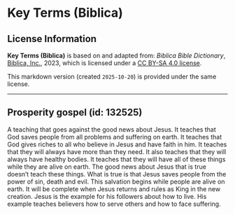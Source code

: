 # Key Terms (Biblica)

## License Information

**Key Terms (Biblica)** is based on and adapted from: _Biblica Bible Dictionary_, [Biblica, Inc.](https://www.biblica.com/), 2023, which is licensed under a [CC BY-SA 4.0 license](https://creativecommons.org/licenses/by-sa/4.0/legalcode.en).

This markdown version (created `2025-10-20`) is provided under the same license.



--------------------------------

## Prosperity gospel (id: 132525)

A teaching that goes against the good news about Jesus. It teaches that God saves people from all problems and suffering on earth. It teaches that God gives riches to all who believe in Jesus and have faith in him. It teaches that they will always have more than they need. It also teaches that they will always have healthy bodies. It teaches that they will have all of these things while they are alive on earth. The good news about Jesus that is true doesn’t teach these things. What is true is that Jesus saves people from the power of sin, death and evil. This salvation begins while people are alive on earth. It will be complete when Jesus returns and rules as King in the new creation. Jesus is the example for his followers about how to live. His example teaches believers how to serve others and how to face suffering.


